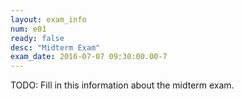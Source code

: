 ```yaml
---
layout: exam_info
num: e01
ready: false
desc: "Midterm Exam"
exam_date: 2016-07-07 09:30:00.00-7
---
```



TODO: Fill in this information about the midterm exam.
